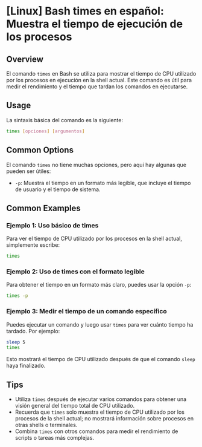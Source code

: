 # [Linux] Bash times en español: Muestra el tiempo de ejecución de los procesos

## Overview
El comando `times` en Bash se utiliza para mostrar el tiempo de CPU utilizado por los procesos en ejecución en la shell actual. Este comando es útil para medir el rendimiento y el tiempo que tardan los comandos en ejecutarse.

## Usage
La sintaxis básica del comando es la siguiente:

```bash
times [opciones] [argumentos]
```

## Common Options
El comando `times` no tiene muchas opciones, pero aquí hay algunas que pueden ser útiles:

- `-p`: Muestra el tiempo en un formato más legible, que incluye el tiempo de usuario y el tiempo de sistema.

## Common Examples

### Ejemplo 1: Uso básico de times
Para ver el tiempo de CPU utilizado por los procesos en la shell actual, simplemente escribe:

```bash
times
```

### Ejemplo 2: Uso de times con el formato legible
Para obtener el tiempo en un formato más claro, puedes usar la opción `-p`:

```bash
times -p
```

### Ejemplo 3: Medir el tiempo de un comando específico
Puedes ejecutar un comando y luego usar `times` para ver cuánto tiempo ha tardado. Por ejemplo:

```bash
sleep 5
times
```

Esto mostrará el tiempo de CPU utilizado después de que el comando `sleep` haya finalizado.

## Tips
- Utiliza `times` después de ejecutar varios comandos para obtener una visión general del tiempo total de CPU utilizado.
- Recuerda que `times` solo muestra el tiempo de CPU utilizado por los procesos de la shell actual; no mostrará información sobre procesos en otras shells o terminales.
- Combina `times` con otros comandos para medir el rendimiento de scripts o tareas más complejas.